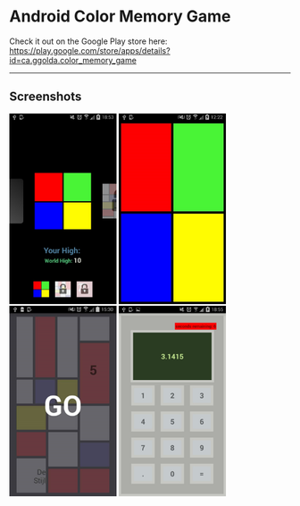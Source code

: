 # Android Color Memory Game

Check it out on the Google Play store here: 
https://play.google.com/store/apps/details?id=ca.ggolda.color_memory_game

<hr>

## Screenshots

<img src="https://github.com/simplegr33n/android-color-memory-game/blob/master/screenshots/phone98.jpg" width="192">
<img src="https://github.com/simplegr33n/android-color-memory-game/blob/master/screenshots/phone12.jpg" width="192">
<img src="https://github.com/simplegr33n/android-color-memory-game/blob/master/screenshots/phone21.jpg" width="192">
<img src="https://github.com/simplegr33n/android-color-memory-game/blob/master/screenshots/phone83.jpg" width="192">

